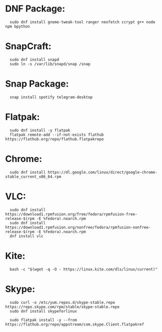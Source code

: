# DNF Package:
      sudo dnf install gnome-tweak-tool ranger neofetch ccrypt g++ node npm bpython 

# SnapCraft:
      sudo dnf install snapd
      sudo ln -s /var/lib/snapd/snap /snap

# Snap Package:
      snap install spotify telegram-desktop
      
# Flatpak:
      sudo dnf install -y flatpak
      flatpak remote-add --if-not-exists flathub https://flathub.org/repo/flathub.flatpakrepo
      
# Chrome: 
      sudo dnf install https://dl.google.com/linux/direct/google-chrome-stable_current_x86_64.rpm

# VLC:
      sudo dnf install https://download1.rpmfusion.org/free/fedora/rpmfusion-free-release-$(rpm -E %fedora).noarch.rpm
      sudo dnf install https://download1.rpmfusion.org/nonfree/fedora/rpmfusion-nonfree-release-$(rpm -E %fedora).noarch.rpm
      dnf install vlc

# Kite:
      bash -c "$(wget -q -O - https://linux.kite.com/dls/linux/current)"
      
# Skype:
      sudo curl -o /etc/yum.repos.d/skype-stable.repo https://repo.skype.com/rpm/stable/skype-stable.repo
      sudo dnf install skypeforlinux
      
      sudo flatpak install -y --from https://flathub.org/repo/appstream/com.skype.Client.flatpakref
      
